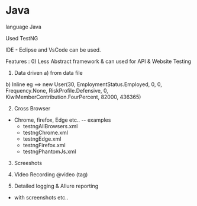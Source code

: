 # Java
language Java 

Used TestNG 

IDE - Eclipse and VsCode can be used. 

Features : 
0) Less Abstract framework & can used for API & Website Testing

1) Data driven 
 a) from data file
 
 b) Inline 
eg 
==> new User(30, EmploymentStatus.Employed, 0, 0, Frequency.None, RiskProfile.Defensive, 0, KiwiMemberContribution.FourPercent, 82000, 436365)


2) Cross Browser 
- Chrome, firefox, Edge etc.. 
-- examples 
    - testngAllBrowsers.xml 
    - testngChrome.xml
    - testngEdge.xml
    - testngFirefox.xml
    - testngPhantomJs.xml

3) Screeshots 

4) Video Recording  @video (tag) 

5) Detailed logging & Allure reporting 
- with screenshots etc.. 

